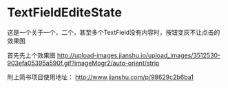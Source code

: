 # TextFieldEditeState
这是一个关于一个，二个，甚至多个TextField没有内容时，按钮变灰不让点击的效果图


首先先上个效果图
http://upload-images.jianshu.io/upload_images/3512530-903efa05395a590f.gif?imageMogr2/auto-orient/strip

附上简书项目使用地址：
http://www.jianshu.com/p/98629c2b6ba1
